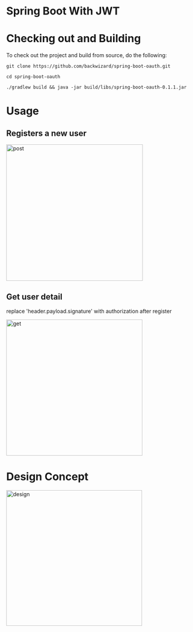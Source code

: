 # Spring Boot With JWT


# Checking out and Building

To check out the project and build from source, do the following:

```
git clone https://github.com/backwizard/spring-boot-oauth.git

cd spring-boot-oauth

./gradlew build && java -jar build/libs/spring-boot-oauth-0.1.1.jar
```

# Usage

## Registers a new user

<img width="363" alt="post" src="https://user-images.githubusercontent.com/13384732/39311929-6ea755b4-4998-11e8-8641-30f9206aad82.png">


## Get user detail

replace 'header.payload.signature' with authorization after register

<img width="362" alt="get" src="https://user-images.githubusercontent.com/13384732/39311955-7c92c6fe-4998-11e8-8f83-8ff39729cb49.png">


# Design Concept
	
<img width="361" alt="design" src="https://user-images.githubusercontent.com/13384732/39311977-895e911a-4998-11e8-94f9-f2329b647ccc.png">
